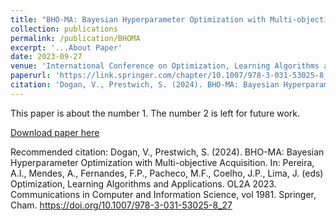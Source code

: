 ```yaml
---
title: "BHO-MA: Bayesian Hyperparameter Optimization with Multi-objective Acquisition"
collection: publications
permalink: /publication/BHOMA
excerpt: '...About Paper'
date: 2023-09-27
venue: 'International Conference on Optimization, Learning Algorithms and Applications'
paperurl: 'https://link.springer.com/chapter/10.1007/978-3-031-53025-8_27'
citation: 'Dogan, V., Prestwich, S. (2024). BHO-MA: Bayesian Hyperparameter Optimization with Multi-objective Acquisition. In: Pereira, A.I., Mendes, A., Fernandes, F.P., Pacheco, M.F., Coelho, J.P., Lima, J. (eds) Optimization, Learning Algorithms and Applications. OL2A 2023. Communications in Computer and Information Science, vol 1981. Springer, Cham. https://doi.org/10.1007/978-3-031-53025-8_27'
---
```

This paper is about the number 1. The number 2 is left for future work.

[Download paper here](https://link.springer.com/chapter/10.1007/978-3-031-53025-8_27)

Recommended citation: Dogan, V., Prestwich, S. (2024). BHO-MA: Bayesian Hyperparameter Optimization with Multi-objective Acquisition. In: Pereira, A.I., Mendes, A., Fernandes, F.P., Pacheco, M.F., Coelho, J.P., Lima, J. (eds) Optimization, Learning Algorithms and Applications. OL2A 2023. Communications in Computer and Information Science, vol 1981. Springer, Cham. https://doi.org/10.1007/978-3-031-53025-8_27
